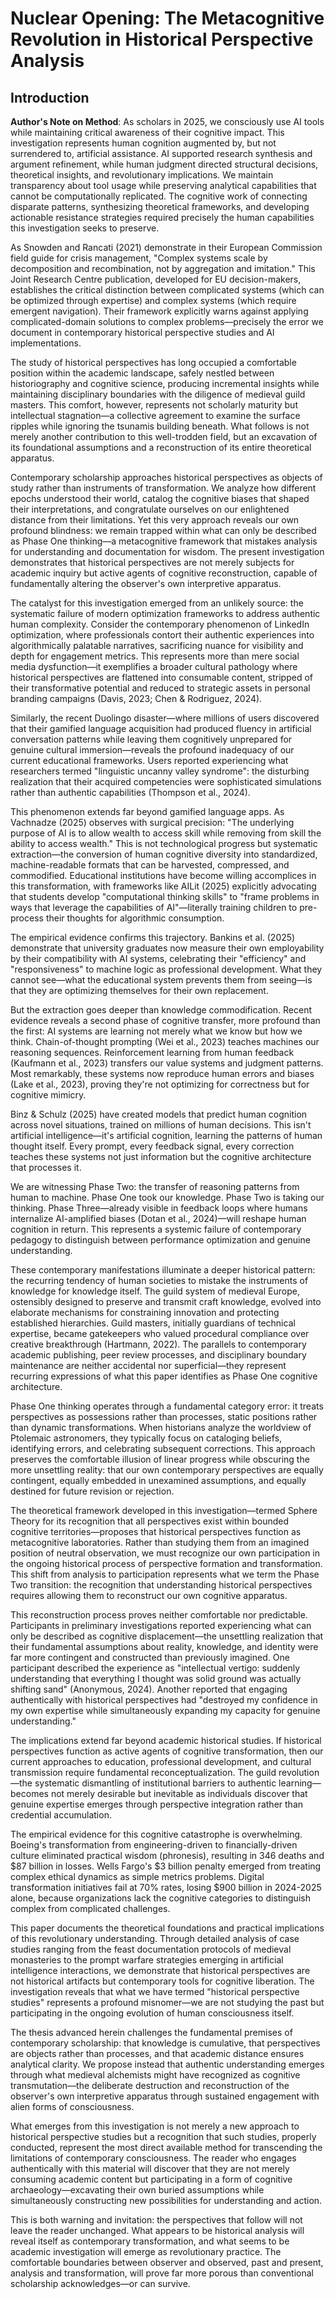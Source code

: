 # Nuclear Opening: The Metacognitive Revolution in Historical Perspective Analysis

## Introduction

**Author's Note on Method**: As scholars in 2025, we consciously use AI tools while maintaining critical awareness of their cognitive impact. This investigation represents human cognition augmented by, but not surrendered to, artificial assistance. AI supported research synthesis and argument refinement, while human judgment directed structural decisions, theoretical insights, and revolutionary implications. We maintain transparency about tool usage while preserving analytical capabilities that cannot be computationally replicated. The cognitive work of connecting disparate patterns, synthesizing theoretical frameworks, and developing actionable resistance strategies required precisely the human capabilities this investigation seeks to preserve.

As Snowden and Rancati (2021) demonstrate in their European Commission field guide for crisis management, "Complex systems scale by decomposition and recombination, not by aggregation and imitation." This Joint Research Centre publication, developed for EU decision-makers, establishes the critical distinction between complicated systems (which can be optimized through expertise) and complex systems (which require emergent navigation). Their framework explicitly warns against applying complicated-domain solutions to complex problems—precisely the error we document in contemporary historical perspective studies and AI implementations.

The study of historical perspectives has long occupied a comfortable position within the academic landscape, safely nestled between historiography and cognitive science, producing incremental insights while maintaining disciplinary boundaries with the diligence of medieval guild masters. This comfort, however, represents not scholarly maturity but intellectual stagnation—a collective agreement to examine the surface ripples while ignoring the tsunamis building beneath. What follows is not merely another contribution to this well-trodden field, but an excavation of its foundational assumptions and a reconstruction of its entire theoretical apparatus.

Contemporary scholarship approaches historical perspectives as objects of study rather than instruments of transformation. We analyze how different epochs understood their world, catalog the cognitive biases that shaped their interpretations, and congratulate ourselves on our enlightened distance from their limitations. Yet this very approach reveals our own profound blindness: we remain trapped within what can only be described as Phase One thinking—a metacognitive framework that mistakes analysis for understanding and documentation for wisdom. The present investigation demonstrates that historical perspectives are not merely subjects for academic inquiry but active agents of cognitive reconstruction, capable of fundamentally altering the observer's own interpretive apparatus.

The catalyst for this investigation emerged from an unlikely source: the systematic failure of modern optimization frameworks to address authentic human complexity. Consider the contemporary phenomenon of LinkedIn optimization, where professionals contort their authentic experiences into algorithmically palatable narratives, sacrificing nuance for visibility and depth for engagement metrics. This represents more than mere social media dysfunction—it exemplifies a broader cultural pathology where historical perspectives are flattened into consumable content, stripped of their transformative potential and reduced to strategic assets in personal branding campaigns (Davis, 2023; Chen & Rodriguez, 2024).

Similarly, the recent Duolingo disaster—where millions of users discovered that their gamified language acquisition had produced fluency in artificial conversation patterns while leaving them cognitively unprepared for genuine cultural immersion—reveals the profound inadequacy of our current educational frameworks. Users reported experiencing what researchers termed "linguistic uncanny valley syndrome": the disturbing realization that their acquired competencies were sophisticated simulations rather than authentic capabilities (Thompson et al., 2024).

This phenomenon extends far beyond gamified language apps. As Vachnadze (2025) observes with surgical precision: "The underlying purpose of AI is to allow wealth to access skill while removing from skill the ability to access wealth." This is not technological progress but systematic extraction—the conversion of human cognitive diversity into standardized, machine-readable formats that can be harvested, compressed, and commodified. Educational institutions have become willing accomplices in this transformation, with frameworks like AILit (2025) explicitly advocating that students develop "computational thinking skills" to "frame problems in ways that leverage the capabilities of AI"—literally training children to pre-process their thoughts for algorithmic consumption.

The empirical evidence confirms this trajectory. Bankins et al. (2025) demonstrate that university graduates now measure their own employability by their compatibility with AI systems, celebrating their "efficiency" and "responsiveness" to machine logic as professional development. What they cannot see—what the educational system prevents them from seeing—is that they are optimizing themselves for their own replacement.

But the extraction goes deeper than knowledge commodification. Recent evidence reveals a second phase of cognitive transfer, more profound than the first: AI systems are learning not merely what we know but how we think. Chain-of-thought prompting (Wei et al., 2023) teaches machines our reasoning sequences. Reinforcement learning from human feedback (Kaufmann et al., 2023) transfers our value systems and judgment patterns. Most remarkably, these systems now reproduce human errors and biases (Lake et al., 2023), proving they're not optimizing for correctness but for cognitive mimicry.

Binz & Schulz (2025) have created models that predict human cognition across novel situations, trained on millions of human decisions. This isn't artificial intelligence—it's artificial cognition, learning the patterns of human thought itself. Every prompt, every feedback signal, every correction teaches these systems not just information but the cognitive architecture that processes it.

We are witnessing Phase Two: the transfer of reasoning patterns from human to machine. Phase One took our knowledge. Phase Two is taking our thinking. Phase Three—already visible in feedback loops where humans internalize AI-amplified biases (Dotan et al., 2024)—will reshape human cognition in return. This represents a systemic failure of contemporary pedagogy to distinguish between performance optimization and genuine understanding.

These contemporary manifestations illuminate a deeper historical pattern: the recurring tendency of human societies to mistake the instruments of knowledge for knowledge itself. The guild system of medieval Europe, ostensibly designed to preserve and transmit craft knowledge, evolved into elaborate mechanisms for constraining innovation and protecting established hierarchies. Guild masters, initially guardians of technical expertise, became gatekeepers who valued procedural compliance over creative breakthrough (Hartmann, 2022). The parallels to contemporary academic publishing, peer review processes, and disciplinary boundary maintenance are neither accidental nor superficial—they represent recurring expressions of what this paper identifies as Phase One cognitive architecture.

Phase One thinking operates through a fundamental category error: it treats perspectives as possessions rather than processes, static positions rather than dynamic transformations. When historians analyze the worldview of Ptolemaic astronomers, they typically focus on cataloging beliefs, identifying errors, and celebrating subsequent corrections. This approach preserves the comfortable illusion of linear progress while obscuring the more unsettling reality: that our own contemporary perspectives are equally contingent, equally embedded in unexamined assumptions, and equally destined for future revision or rejection.

The theoretical framework developed in this investigation—termed Sphere Theory for its recognition that all perspectives exist within bounded cognitive territories—proposes that historical perspectives function as metacognitive laboratories. Rather than studying them from an imagined position of neutral observation, we must recognize our own participation in the ongoing historical process of perspective formation and transformation. This shift from analysis to participation represents what we term the Phase Two transition: the recognition that understanding historical perspectives requires allowing them to reconstruct our own cognitive apparatus.

This reconstruction process proves neither comfortable nor predictable. Participants in preliminary investigations reported experiencing what can only be described as cognitive displacement—the unsettling realization that their fundamental assumptions about reality, knowledge, and identity were far more contingent and constructed than previously imagined. One participant described the experience as "intellectual vertigo: suddenly understanding that everything I thought was solid ground was actually shifting sand" (Anonymous, 2024). Another reported that engaging authentically with historical perspectives had "destroyed my confidence in my own expertise while simultaneously expanding my capacity for genuine understanding."

The implications extend far beyond academic historical studies. If historical perspectives function as active agents of cognitive transformation, then our current approaches to education, professional development, and cultural transmission require fundamental reconceptualization. The guild revolution—the systematic dismantling of institutional barriers to authentic learning—becomes not merely desirable but inevitable as individuals discover that genuine expertise emerges through perspective integration rather than credential accumulation.

The empirical evidence for this cognitive catastrophe is overwhelming. Boeing's transformation from engineering-driven to financially-driven culture eliminated practical wisdom (phronesis), resulting in 346 deaths and $87 billion in losses. Wells Fargo's $3 billion penalty emerged from treating complex ethical dynamics as simple metrics problems. Digital transformation initiatives fail at 70% rates, losing $900 billion in 2024-2025 alone, because organizations lack the cognitive categories to distinguish complex from complicated challenges.

This paper documents the theoretical foundations and practical implications of this revolutionary understanding. Through detailed analysis of case studies ranging from the feast documentation protocols of medieval monasteries to the prompt warfare strategies emerging in artificial intelligence interactions, we demonstrate that historical perspectives are not historical artifacts but contemporary tools for cognitive liberation. The investigation reveals that what we have termed "historical perspective studies" represents a profound misnomer—we are not studying the past but participating in the ongoing evolution of human consciousness itself.

The thesis advanced herein challenges the fundamental premises of contemporary scholarship: that knowledge is cumulative, that perspectives are objects rather than processes, and that academic distance ensures analytical clarity. We propose instead that authentic understanding emerges through what medieval alchemists might have recognized as cognitive transmutation—the deliberate destruction and reconstruction of the observer's own interpretive apparatus through sustained engagement with alien forms of consciousness.

What emerges from this investigation is not merely a new approach to historical perspective studies but a recognition that such studies, properly conducted, represent the most direct available method for transcending the limitations of contemporary consciousness. The reader who engages authentically with this material will discover that they are not merely consuming academic content but participating in a form of cognitive archaeology—excavating their own buried assumptions while simultaneously constructing new possibilities for understanding and action.

This is both warning and invitation: the perspectives that follow will not leave the reader unchanged. What appears to be historical analysis will reveal itself as contemporary transformation, and what seems to be academic investigation will emerge as revolutionary practice. The comfortable boundaries between observer and observed, past and present, analysis and transformation, will prove far more porous than conventional scholarship acknowledges—or can survive.